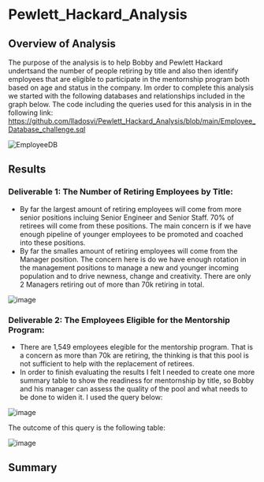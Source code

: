 # Pewlett_Hackard_Analysis
## Overview of Analysis
The purpose of the analysis is to help Bobby and Pewlett Hackard undertsand the number of people retiring by title and also then identify employees that are eligible to participate in the mentornship program both based on age and status in the company. Im order to complete this analysis we started with the following databases and relationships included in the graph below. The code including the queries used for this analysis in in the following link: https://github.com/lladosvi/Pewlett_Hackard_Analysis/blob/main/Employee_Database_challenge.sql

![EmployeeDB](https://user-images.githubusercontent.com/96096924/152712312-3e3a7c86-db60-457c-89b4-60004003487d.png)

## Results
### Deliverable 1: The Number of Retiring Employees by Title:
* By far the largest amount of retiring employees will come from more senior positions incluing Senior Engineer and Senior Staff. 70% of retirees will come from these positions. The main concern is if we have enough pipeline of younger employees to be promoted and coached into these positions. 
* By far the smalles amount of retiring employees will come from the Manager position. The concern here is do we have enough rotation in the management positions to manage a new and younger incoming population and to drive newness, change and creativity. There are only 2 Managers retiring out of more than 70k retiring in total. 

![image](https://user-images.githubusercontent.com/96096924/152712643-bdafbcf8-3372-4b1c-b184-fdadf41ffa24.png)

### Deliverable 2: The Employees Eligible for the Mentorship Program:
* There are 1,549 employees elegible for the mentorship program. That is a concern as more than 70k are retiring, the thinking is that this pool is not sufficient to help with the replacement of retirees.
* In order to finish evaluating the results I felt I needed to create one more summary table to show the readiness for mentornship by title, so Bobby and his manager can assess the quality of the pool and what needs to be done to widen it. I used the query below:

![image](https://user-images.githubusercontent.com/96096924/152712967-157f3f1a-7cf7-47da-a944-eb5f70abe97b.png)

The outcome of this query is the following table:

![image](https://user-images.githubusercontent.com/96096924/152713070-e533adb3-5089-4948-b47e-2681b7f8ff2b.png)

## Summary
